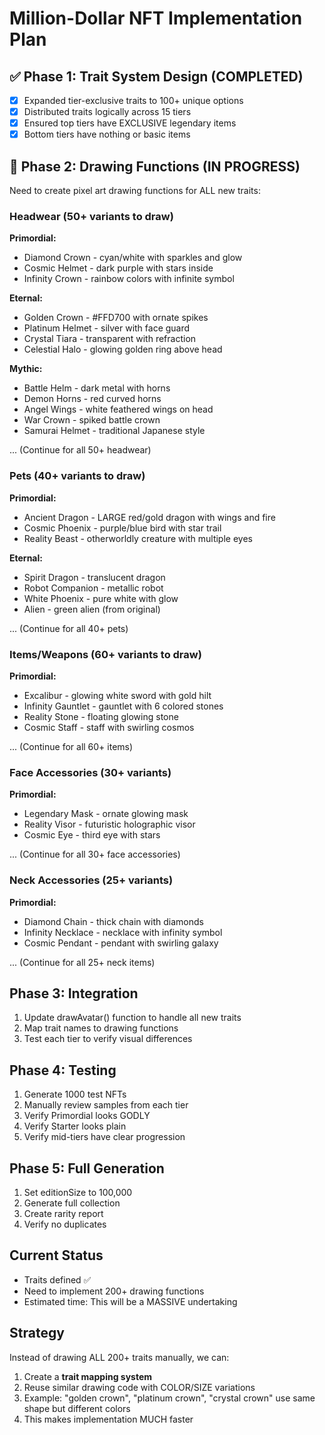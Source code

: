 # Million-Dollar NFT Implementation Plan

## ✅ Phase 1: Trait System Design (COMPLETED)
- [x] Expanded tier-exclusive traits to 100+ unique options
- [x] Distributed traits logically across 15 tiers
- [x] Ensured top tiers have EXCLUSIVE legendary items
- [x] Bottom tiers have nothing or basic items

## 🔄 Phase 2: Drawing Functions (IN PROGRESS)
Need to create pixel art drawing functions for ALL new traits:

### Headwear (50+ variants to draw)
**Primordial:**
- Diamond Crown - cyan/white with sparkles and glow
- Cosmic Helmet - dark purple with stars inside
- Infinity Crown - rainbow colors with infinite symbol

**Eternal:**
- Golden Crown - #FFD700 with ornate spikes
- Platinum Helmet - silver with face guard
- Crystal Tiara - transparent with refraction
- Celestial Halo - glowing golden ring above head

**Mythic:**
- Battle Helm - dark metal with horns
- Demon Horns - red curved horns
- Angel Wings - white feathered wings on head
- War Crown - spiked battle crown
- Samurai Helmet - traditional Japanese style

... (Continue for all 50+ headwear)

### Pets (40+ variants to draw)
**Primordial:**
- Ancient Dragon - LARGE red/gold dragon with wings and fire
- Cosmic Phoenix - purple/blue bird with star trail
- Reality Beast - otherworldly creature with multiple eyes

**Eternal:**
- Spirit Dragon - translucent dragon
- Robot Companion - metallic robot
- White Phoenix - pure white with glow
- Alien - green alien (from original)

... (Continue for all 40+ pets)

### Items/Weapons (60+ variants to draw)
**Primordial:**
- Excalibur - glowing white sword with gold hilt
- Infinity Gauntlet - gauntlet with 6 colored stones
- Reality Stone - floating glowing stone
- Cosmic Staff - staff with swirling cosmos

... (Continue for all 60+ items)

### Face Accessories (30+ variants)
**Primordial:**
- Legendary Mask - ornate glowing mask
- Reality Visor - futuristic holographic visor
- Cosmic Eye - third eye with stars

... (Continue for all 30+ face accessories)

### Neck Accessories (25+ variants)
**Primordial:**
- Diamond Chain - thick chain with diamonds
- Infinity Necklace - necklace with infinity symbol
- Cosmic Pendant - pendant with swirling galaxy

... (Continue for all 25+ neck items)

## Phase 3: Integration
1. Update drawAvatar() function to handle all new traits
2. Map trait names to drawing functions
3. Test each tier to verify visual differences

## Phase 4: Testing
1. Generate 1000 test NFTs
2. Manually review samples from each tier
3. Verify Primordial looks GODLY
4. Verify Starter looks plain
5. Verify mid-tiers have clear progression

## Phase 5: Full Generation
1. Set editionSize to 100,000
2. Generate full collection
3. Create rarity report
4. Verify no duplicates

## Current Status
- Traits defined ✅
- Need to implement 200+ drawing functions
- Estimated time: This will be a MASSIVE undertaking

## Strategy
Instead of drawing ALL 200+ traits manually, we can:
1. Create a **trait mapping system**
2. Reuse similar drawing code with COLOR/SIZE variations
3. Example: "golden crown", "platinum crown", "crystal crown" use same shape but different colors
4. This makes implementation MUCH faster
